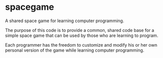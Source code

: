 # spacegame
A shared space game for learning computer programming.

The purpose of this code is to provide a common, shared code base for a simple space game that can be used by those who are learning to program.

Each programmer has the freedom to customize and modify his or her own personal version of the game while learning computer programming.
